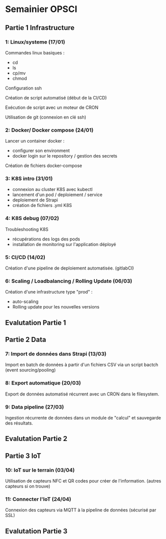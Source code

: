 # Semainier OPSCI

## Partie 1 Infrastructure

### 1: Linux/systeme (17/01)

Commandes linux basiques :

- cd
- ls
- cp/mv
- chmod

Configuration ssh

Création de script automatisé (début de la CI/CD)

Exécution de script avec un moteur de CRON

Utilisation de git (connexion en clé ssh)

### 2: Docker/ Docker compose (24/01)

Lancer un container docker :

- configurer son environment
- docker login sur le repository / gestion des secrets

Création de fichiers docker-compose

### 3: K8S intro (31/01)

- connexion au cluster K8S avec kubectl
- lancement d'un pod / deploiement / service
- deploiement de Strapi
- création de fichiers .yml K8S

### 4: K8S debug (07/02)

Troubleshooting K8S

- récupérations des logs des pods
- installation de monitoring sur l'application déployé

### 5: CI/CD (14/02)

Création d'une pipeline de deploiement automatisée. (gitlabCI)

### 6: Scaling / Loadbalancing / Rolling Update (06/03)

Création d'une infrastructure type "prod" :

- auto-scaling
- Rolling update pour les nouvelles versions

## Evalutation Partie 1

## Partie 2 Data

### 7: Import de données dans Strapi (13/03)

Import en batch de données à partir d'un fichiers CSV via un script bactch (event sourcing/pooling)

### 8: Export automatique (20/03)

Export de données automatisé récurrent avec un CRON dans le filesystem.

### 9: Data pipeline (27/03)

Ingestion récurrente de données dans un module de "calcul" et sauvegarde des résultats.

## Evalutation Partie 2

## Partie 3 IoT

### 10: IoT sur le terrain (03/04)

Utilisation de capteurs NFC et QR codes pour créer de l'information. (autres capteurs si on trouve)

### 11: Connecter l'IoT (24/04)

Connexion des capteurs via MQTT à la pipeline de données (sécurisé par SSL)

## Evalutation Partie 3
